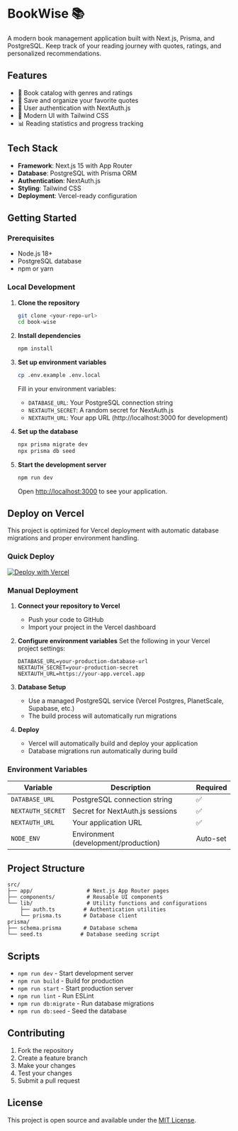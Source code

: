 # BookWise 📚

A modern book management application built with Next.js, Prisma, and PostgreSQL. Keep track of your reading journey with quotes, ratings, and personalized recommendations.

## Features

- 📖 Book catalog with genres and ratings
- 💬 Save and organize your favorite quotes
- 🔐 User authentication with NextAuth.js
- 🎨 Modern UI with Tailwind CSS
- 📊 Reading statistics and progress tracking

## Tech Stack

- **Framework**: Next.js 15 with App Router
- **Database**: PostgreSQL with Prisma ORM
- **Authentication**: NextAuth.js
- **Styling**: Tailwind CSS
- **Deployment**: Vercel-ready configuration

## Getting Started

### Prerequisites

- Node.js 18+ 
- PostgreSQL database
- npm or yarn

### Local Development

1. **Clone the repository**
   ```bash
   git clone <your-repo-url>
   cd book-wise
   ```

2. **Install dependencies**
   ```bash
   npm install
   ```

3. **Set up environment variables**
   ```bash
   cp .env.example .env.local
   ```
   
   Fill in your environment variables:
   - `DATABASE_URL`: Your PostgreSQL connection string
   - `NEXTAUTH_SECRET`: A random secret for NextAuth.js
   - `NEXTAUTH_URL`: Your app URL (http://localhost:3000 for development)

4. **Set up the database**
   ```bash
   npx prisma migrate dev
   npx prisma db seed
   ```

5. **Start the development server**
   ```bash
   npm run dev
   ```

   Open [http://localhost:3000](http://localhost:3000) to see your application.

## Deploy on Vercel

This project is optimized for Vercel deployment with automatic database migrations and proper environment handling.

### Quick Deploy

[![Deploy with Vercel](https://vercel.com/button)](https://vercel.com/new/clone?repository-url=https://github.com/your-username/book-wise)

### Manual Deployment

1. **Connect your repository to Vercel**
   - Push your code to GitHub
   - Import your project in the Vercel dashboard

2. **Configure environment variables**
   Set the following in your Vercel project settings:
   ```
   DATABASE_URL=your-production-database-url
   NEXTAUTH_SECRET=your-production-secret
   NEXTAUTH_URL=https://your-app.vercel.app
   ```

3. **Database Setup**
   - Use a managed PostgreSQL service (Vercel Postgres, PlanetScale, Supabase, etc.)
   - The build process will automatically run migrations

4. **Deploy**
   - Vercel will automatically build and deploy your application
   - Database migrations run automatically during build

### Environment Variables

| Variable | Description | Required |
|----------|-------------|----------|
| `DATABASE_URL` | PostgreSQL connection string | ✅ |
| `NEXTAUTH_SECRET` | Secret for NextAuth.js sessions | ✅ |
| `NEXTAUTH_URL` | Your application URL | ✅ |
| `NODE_ENV` | Environment (development/production) | Auto-set |

## Project Structure

```
src/
├── app/                 # Next.js App Router pages
├── components/          # Reusable UI components
└── lib/                 # Utility functions and configurations
    ├── auth.ts         # Authentication utilities
    └── prisma.ts       # Database client
prisma/
├── schema.prisma       # Database schema
└── seed.ts            # Database seeding script
```

## Scripts

- `npm run dev` - Start development server
- `npm run build` - Build for production
- `npm run start` - Start production server
- `npm run lint` - Run ESLint
- `npm run db:migrate` - Run database migrations
- `npm run db:seed` - Seed the database

## Contributing

1. Fork the repository
2. Create a feature branch
3. Make your changes
4. Test your changes
5. Submit a pull request

## License

This project is open source and available under the [MIT License](LICENSE). 
